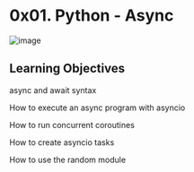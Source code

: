 # 0x01. Python - Async

![image](https://github.com/user-attachments/assets/e7932a85-e189-4a97-9a07-76a5913a4416)

## Learning Objectives

async and await syntax

How to execute an async program with asyncio

How to run concurrent coroutines

How to create asyncio tasks

How to use the random module
